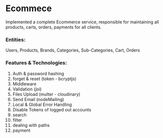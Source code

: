 # Ecommece
Implemented a complete Ecommerce service, responsible for maintaining all products, carts, orders, payments for all clients.

### Entities: 
Users, Products, Brands, Categories, Sub-Categories, Cart, Orders

### Features & Technologies: 
1) Auth & password hashing
2) forget & reset (token - bcryptjs)
3) Middleware
4) Validation (joi)
5) Files Upload (multer - cloudinary)
6) Send Email (nodeMailing)
7) Local & Global Error Handling
8) Disable Tokens of logged out accounts
9) search
10) filter
11) dealing with paths
12) payment
